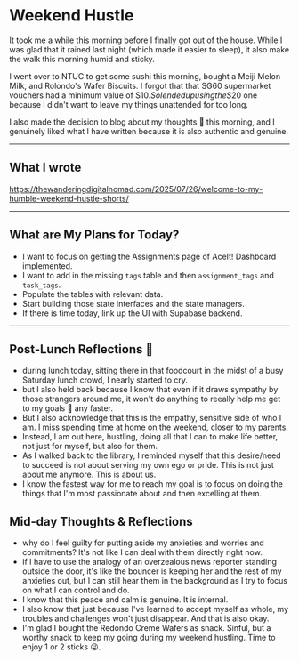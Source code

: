 # Weekend Hustle

It took me a while this morning before I finally got out of the house. While I was glad that it rained last night (which made it easier to sleep), it also make the walk this morning humid and sticky.

I went over to NTUC to get some sushi this morning, bought a Meiji Melon Milk, and Rolondo's Wafer Biscuits. I forgot that that SG60 supermarket vouchers had a minimum value of S$10. So I ended up using the S$20 one because I didn't want to leave my things unattended for too long.

I also made the decision to blog about my thoughts 💭 this morning, and I genuinely liked what I have written because it is also authentic and genuine.

---

## What I wrote

https://thewanderingdigitalnomad.com/2025/07/26/welcome-to-my-humble-weekend-hustle-shorts/

---

## What are My Plans for Today?

- I want to focus on getting the Assignments page of AceIt! Dashboard implemented.
- I want to add in the missing `tags` table and then `assignment_tags` and `task_tags`.
- Populate the tables with relevant data.
- Start building those state interfaces and the state managers.
- If there is time today, link up the UI with Supabase backend.
  
---

## Post-Lunch Reflections 💭

- during lunch today, sitting there in that foodcourt in the midst of a busy Saturday lunch crowd, I nearly started to cry.
- but I also held back because I know that even if it draws sympathy by those strangers around me, it won't do anything to reeally help me get to my goals 🎯 any faster.
- But I also acknowledge that this is the empathy, sensitive side of who I am. I miss spending time at home on the weekend, closer to my parents.
- Instead, I am out here, hustling, doing all that I can to make life better, not just for myself, but also for them.
- As I walked back to the library, I reminded myself that this desire/need to succeed is not about serving my own ego or pride. This is not just about me anymore. This is about us.
- I know the fastest way for me to reach my goal is to focus on doing the things that I'm most passionate about and then excelling at them.

## Mid-day Thoughts & Reflections

- why do I feel guilty for putting aside my anxieties and worries and commitments? It's not like I can deal with them directly right now.
- if I have to use the analogy of an overzealous news reporter standing outside the door, it's like the bouncer is keeping her and the rest of my anxieties out, but I can still hear them in the background as I try to focus on what I can control and do.
- I know that this peace and calm is genuine. It is internal.
- I also know that just because I've learned to accept myself as whole, my troubles and challenges won't just disappear. And that is also okay.
- I'm glad I bought the Redondo Creme Wafers as snack. Sinful, but a worthy snack to keep my going during my weekend hustling. Time to enjoy 1 or 2 sticks 😜. 
